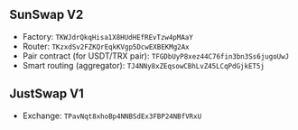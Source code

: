 ## SunSwap V2

- Factory: `TKWJdrQkqHisa1X8HUdHEfREvTzw4pMAaY`
- Router: `TKzxdSv2FZKQrEqkKVgp5DcwEXBEKMg2Ax`
- Pair contract (for USDT/TRX pair): `TFGDbUyP8xez44C76fin3bn3Ss6jugoUwJ`
- Smart routing (aggregator): `TJ4NNy8xZEqsowCBhLvZ45LCqPdGjkET5j`

## JustSwap V1

- Exchange: `TPavNqt8xhoBp4NNBSdEx3FBP24NBfVRxU`

